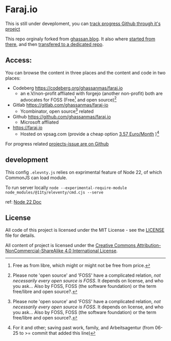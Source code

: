 # Faraj.io


This is still under deveploment, you can [track progress Github through it's proejct](https://github.com/users/ghassanmas/projects/3)

This repo orginaly forked from [ghassan.blog](https://github.com/ghassanmas/ghassan.blog). It also where [started from there](https://github.com/ghassanmas/ghassan.blog/commit/6db8ed4eb0a4a846aef3d2399ecea6b78154a90f), and then [transfered to a dedicated repo](https://github.com/ghassanmas/ghassan.blog/commit/b0d2ff706b75363674b3c07972fdc7bd16c61ad9).

## Access:

You can browse the content in three places and the content and code in two places:

- Codeberg https://codeberg.org/ghassanmas/faraj.io 
    -  an e.V/non-profit affliated with forgejo (another non-profit) both are advocates for FOSS (Free[^2] and open source)[^1]
- Gitlab https://gitlab.com/ghassanmas/faraj-io
    - Ycombinator, open source[^1] related
- Github https://github.com/ghassanmas/faraj.io
    - Microsoft affliated
- https://faraj.io
    - Hosted on vpsag.com (provide a cheap option  [3.57 Euro/Month](./invoice_vps-ag.pdf) )[^3]

For progress related [projects-issue are on Github](https://github.com/users/ghassanmas/projects/3) 

## development

This config `.elevnty.js` relies on exprimental feature of Node 22, of which CommonJS can load module.

To run server locally `node --experimental-require-module node_modules/@11ty/eleventy/cmd.cjs --serve`

ref: [Node 22 Doc](https://nodejs.org/en/blog/announcements/v22-release-announce#support-requireing-synchronous-esm-graphs)

## License

All code of this project is licensed under the MIT License - see the [LICENSE](LICENSE) file for details.

All content of project is licensed under the [Creative Commons Attribution-NonCommercial-ShareAlike 4.0 International License](https://creativecommons.org/licenses/by-nc-sa/4.0/).

[^1]: Please note 'open source' and 'FOSS' have a complicated relation, _not necessarily every open source is FOSS_. It depends on license, and who you ask... Also by FOSS, FOSS (the software foundation) or the term free/libre and open source?.

[^2]: Free as from libre, which might or might not be free from price.

[^3]: For it and other; saving past work, family, and Arbeitsagentur (from 06-25 to >= commit that added this line)

